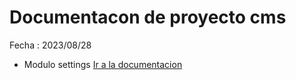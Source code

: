 # Documentacon de proyecto cms
Fecha : 2023/08/28

- Modulo settings [ Ir a la documentacion ](https://htmlpreview.github.io/?https://github.com/Joafp/cms-is2-eq03/blob/main/Documentacion/Cms/cms.settings.html)
